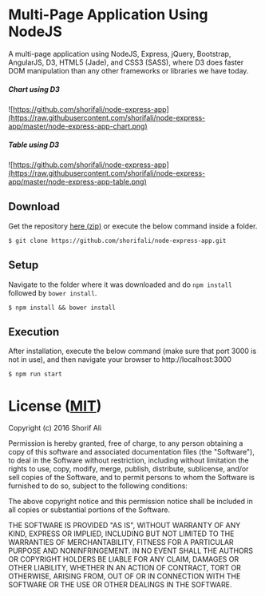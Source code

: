# Multi-Page Application Using NodeJS

A multi-page application using NodeJS, Express, jQuery, Bootstrap, AngularJS, D3, HTML5 (Jade), and CSS3 (SASS), where D3 does faster DOM manipulation than any other frameworks or libraries we have today.

##### Chart using D3
![https://github.com/shorifali/node-express-app](https://raw.githubusercontent.com/shorifali/node-express-app/master/node-express-app-chart.png)

##### Table using D3
![https://github.com/shorifali/node-express-app](https://raw.githubusercontent.com/shorifali/node-express-app/master/node-express-app-table.png)

## Download

Get the repository [here (zip)](https://github.com/shorifali/node-express-app/archive/master.zip) or execute the below command inside a folder.

```
$ git clone https://github.com/shorifali/node-express-app.git
```


## Setup

Navigate to the folder where it was downloaded and do `npm install` followed by `bower install`.

```
$ npm install && bower install
```

## Execution

After installation, execute the below command (make sure that port 3000 is not in use), and then navigate your browser to http://localhost:3000

```
$ npm run start
```

# License ([MIT](https://opensource.org/licenses/MIT))


Copyright (c) 2016 Shorif Ali

Permission is hereby granted, free of charge, to any person obtaining a copy of this software and associated documentation files (the "Software"), to deal in the Software without restriction, including without limitation the rights to use, copy, modify, merge, publish, distribute, sublicense, and/or sell copies of the Software, and to permit persons to whom the Software is furnished to do so, subject to the following conditions:

The above copyright notice and this permission notice shall be included in all copies or substantial portions of the Software.

THE SOFTWARE IS PROVIDED "AS IS", WITHOUT WARRANTY OF ANY KIND, EXPRESS OR IMPLIED, INCLUDING BUT NOT LIMITED TO THE WARRANTIES OF MERCHANTABILITY, FITNESS FOR A PARTICULAR PURPOSE AND NONINFRINGEMENT. IN NO EVENT SHALL THE AUTHORS OR COPYRIGHT HOLDERS BE LIABLE FOR ANY CLAIM, DAMAGES OR OTHER LIABILITY, WHETHER IN AN ACTION OF CONTRACT, TORT OR OTHERWISE, ARISING FROM, OUT OF OR IN CONNECTION WITH THE SOFTWARE OR THE USE OR OTHER DEALINGS IN THE SOFTWARE.
